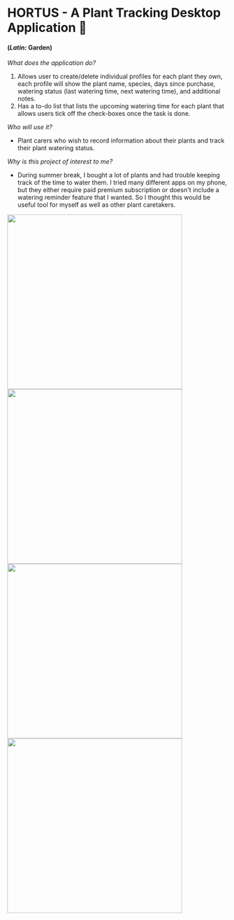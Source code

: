 # HORTUS - A Plant Tracking Desktop Application 🌱
#### (*Latin:* Garden)


*What does the application do?*
1) Allows user to create/delete individual profiles for each plant they own, 
each profile will show the plant name, species, days since purchase, watering status
   (last watering time, next watering time), and additional notes.
2) Has a to-do list that lists the upcoming watering time for each plant that allows 
users tick off the check-boxes once the task is done.


*Who will use it?*

 - Plant carers who wish to record information about their plants and 
track their plant watering status.


*Why is this project of interest to me?*

- During summer break, I bought a lot of plants and had trouble keeping track of the time to water them. 
I tried many different apps on my phone, but they either require paid premium subscription
or doesn't include a watering reminder feature that I wanted. So I thought this would be useful tool for 
myself as well as other plant caretakers.

<img src="https://github.com/lhan0903/HortusApp/blob/master/images/demo1.png?raw=true" width=400px>
<img src="https://github.com/lhan0903/HortusApp/blob/master/images/demo2.png?raw=true" width=400px>
<img src="https://github.com/lhan0903/HortusApp/blob/master/images/demo3.png?raw=true" width=400px>
<img src="https://github.com/lhan0903/HortusApp/blob/master/images/demo4.png?raw=true" width=400px>
